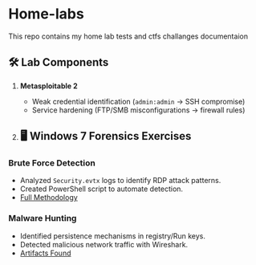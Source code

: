 # Home-labs
This repo contains my home lab tests and ctfs challanges documentaion 
## 🛠️ Lab Components
1. **Metasploitable 2**  
   - Weak credential identification (`admin:admin` → SSH compromise)  
   - Service hardening (FTP/SMB misconfigurations → firewall rules)
  
     
2. ## 🖥️ Windows 7 Forensics Exercises  

### Brute Force Detection  
- Analyzed `Security.evtx` logs to identify RDP attack patterns.  
- Created PowerShell script to automate detection.  
- [Full Methodology](/windows7_forensics/brute_force)  

### Malware Hunting  
- Identified persistence mechanisms in registry/Run keys.  
- Detected malicious network traffic with Wireshark.  
- [Artifacts Found](/windows7_forensics/malware_artifacts) 
